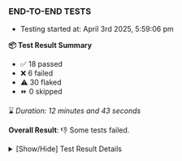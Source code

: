 ### END-TO-END TESTS

- Testing started at: April 3rd 2025, 5:59:06 pm

**📦 Test Result Summary**

- ✅ 18 passed
- ❌ 6 failed
- ⚠️ 30 flaked
- ⏩ 0 skipped

⌛ _Duration: 12 minutes and 43 seconds_

**Overall Result**: 👎 Some tests failed.



<details>
    <summary>[Show/Hide] Test Result Details</summary>
    <div markdown="1">

| Test | Browser | Test Case | Tags | Result |
| :---: | :---: | :--- | :---: | :---: |
| 1 | chromium-meshery-provider | Verify Kanvas Snapshot using data-testid | unstable | ⚠️ |
| 2 | chromium-meshery-provider | Test if Settings button is displayed |  | ❌ |
| 3 | chromium-meshery-provider | Verify Configure Metrics Navigation and Settings | unstable | ⚠️ |
| 4 | chromium-meshery-provider | Add a cluster connection by uploading kubeconfig file | unstable | ⚠️ |
| 5 | chromium-meshery-provider | Transition to disconnected state and then back to connected state | unstable | ⚠️ |
| 6 | chromium-meshery-provider | Transition to ignored state and then back to connected state | unstable | ⚠️ |
| 7 | chromium-meshery-provider | Transition to not found state and then back to connected state | unstable | ⚠️ |
| 8 | chromium-meshery-provider | Delete Kubernetes cluster connections | unstable | ⚠️ |
| 9 | chromium-meshery-provider | Verify Performance Analysis Details | unstable | ⚠️ |
| 10 | chromium-meshery-provider | Test if Notification button is displayed |  | ❌ |
| 11 | chromium-meshery-provider | Configure Existing Istio adapter through Mesh Adapter URL from Management page | unstable | ⚠️ |
| 12 | chromium-meshery-provider | Add performance profile with load generator &quot;fortio&quot; and service mesh &quot;None&quot; | unstable | ⚠️ |
| 13 | chromium-meshery-provider | Verify Kanvas Details | unstable | ⚠️ |
| 14 | chromium-meshery-provider | Test if Profile button is displayed |  | ❌ |
| 15 | chromium-meshery-provider | Ping Istio Adapter | unstable | ⚠️ |
| 16 | chromium-meshery-provider | View detailed result of a performance profile (Graph Visualiser) with load generator &quot;fortio&quot; and service mesh &quot;None&quot; | unstable | ⚠️ |
| 17 | chromium-meshery-provider | Verify Meshery Docker Extension Details | unstable | ⚠️ |
| 18 | chromium-meshery-provider | Aggregation Charts are displayed |  | ❌ |
| 19 | chromium-meshery-provider | Toggle &quot;Send Anonymous Usage Statistics&quot; | unstable | ⚠️ |
| 20 | chromium-meshery-provider | Edit the configuration of a performance profile with load generator &quot;fortio&quot; and service mesh &quot;None&quot; | unstable | ⚠️ |
| 21 | chromium-meshery-provider | Verify Meshery Design Embed Details | unstable | ⚠️ |
| 22 | chromium-meshery-provider | Connect to Meshery Istio Adapter and configure it |  | ❌ |
| 23 | chromium-meshery-provider | Toggle &quot;Send Anonymous Performance Results&quot; | unstable | ⚠️ |
| 24 | chromium-meshery-provider | Compare test of a performance profile with load generator &quot;fortio&quot; and service mesh &quot;None&quot; | unstable | ⚠️ |
| 25 | chromium-meshery-provider | Verify Meshery Catalog Section Details | unstable | ⚠️ |
| 26 | chromium-local-provider | Add a cluster connection by uploading kubeconfig file | unstable | ⚠️ |
| 27 | chromium-local-provider | Transition to disconnected state and then back to connected state | unstable | ⚠️ |
| 28 | chromium-local-provider | Transition to ignored state and then back to connected state | unstable | ⚠️ |
| 29 | chromium-local-provider | Transition to not found state and then back to connected state | unstable | ⚠️ |
| 30 | chromium-local-provider | Delete Kubernetes cluster connections | unstable | ⚠️ |
| 31 | chromium-meshery-provider | Delete a performance profile with load generator &quot;fortio&quot; and service mesh &quot;None&quot; | unstable | ⚠️ |
| 32 | chromium-local-provider | Verify Kanvas Snapshot using data-testid | unstable | ⚠️ |
| 33 | chromium-meshery-provider | Verify Meshery Adapter for Istio Section | unstable | ⚠️ |
| 34 | chromium-local-provider | Verify Configure Metrics Navigation and Settings | unstable | ⚠️ |
| 35 | chromium-local-provider | Verify Performance Analysis Details | unstable | ⚠️ |
| 36 | chromium-local-provider | Configure Existing Istio adapter through Mesh Adapter URL from Management page | unstable | ⚠️ |
| 37 | chromium-local-provider | Verify Meshery Adapter for Istio Section | unstable | ⚠️ |
| 38 | chromium-local-provider | Add performance profile with load generator &quot;fortio&quot; and service mesh &quot;None&quot; | unstable | ⚠️ |
| 39 | chromium-local-provider | Connect to Meshery Istio Adapter and configure it |  | ❌ |
| 40 | chromium-local-provider | Ping Istio Adapter | unstable | ⚠️ |
| 41 | chromium-local-provider | View detailed result of a performance profile (Graph Visualiser) with load generator &quot;fortio&quot; and service mesh &quot;None&quot; | unstable | ⚠️ |
| 42 | chromium-local-provider | Edit the configuration of a performance profile with load generator &quot;fortio&quot; and service mesh &quot;None&quot; | unstable | ⚠️ |
| 43 | chromium-local-provider | Compare test of a performance profile with load generator &quot;fortio&quot; and service mesh &quot;None&quot; | unstable | ⚠️ |
| 44 | chromium-local-provider | Delete a performance profile with load generator &quot;fortio&quot; and service mesh &quot;None&quot; | unstable | ⚠️ |

</div>
</details>


<!-- To see the full report, please visit our CI/CD pipeline with reporter. -->